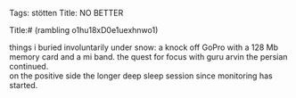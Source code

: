 Tags: stötten
Title: NO BETTER
  
Title:# (rambling o1hu18xD0e1uexhnwo1)  
  
things i buried involuntarily under snow: a knock off GoPro with a 128 Mb memory card and a mi band. the quest for focus with guru arvin the persian continued.  
on the positive side the longer deep sleep session since monitoring has started.
